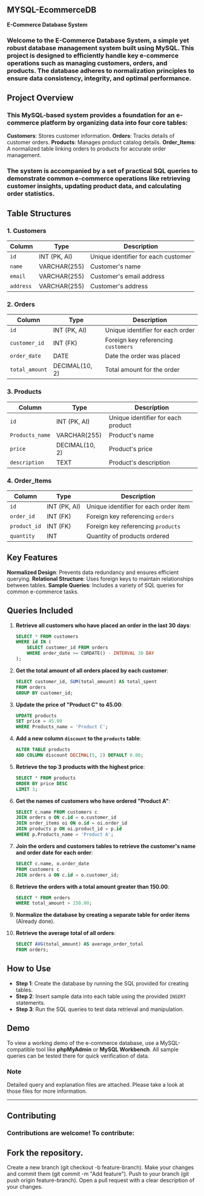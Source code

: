 ## MYSQL-EcommerceDB
**E-Commerce Database System**
### Welcome to the E-Commerce Database System, a simple yet robust database management system built using MySQL. This project is designed to efficiently handle key e-commerce operations such as managing customers, orders, and products. The database adheres to normalization principles to ensure data consistency, integrity, and optimal performance.

## Project Overview
### This MySQL-based system provides a foundation for an e-commerce platform by organizing data into four core tables:

**Customers**: Stores customer information.
**Orders**: Tracks details of customer orders.
**Products**: Manages product catalog details.
**Order_Items**: A normalized table linking orders to products for accurate order management.

### The system is accompanied by a set of practical SQL queries to demonstrate common e-commerce operations like retrieving customer insights, updating product data, and calculating order statistics.

## Table Structures

### 1. Customers
| Column      | Type          | Description                         |
|-------------|---------------|-------------------------------------|
| `id`        | INT (PK, AI)  | Unique identifier for each customer |
| `name`      | VARCHAR(255)  | Customer's name                     |
| `email`     | VARCHAR(255)  | Customer's email address            |
| `address`   | VARCHAR(255)  | Customer's address                  |

### 2. Orders
| Column        | Type          | Description                         |
|---------------|---------------|-------------------------------------|
| `id`          | INT (PK, AI)  | Unique identifier for each order    |
| `customer_id` | INT (FK)      | Foreign key referencing `customers` |
| `order_date`  | DATE          | Date the order was placed           |
| `total_amount`| DECIMAL(10, 2)| Total amount for the order          |

### 3. Products
| Column           | Type          | Description                        |
|------------------|---------------|------------------------------------|
| `id`             | INT (PK, AI)  | Unique identifier for each product |
| `Products_name`  | VARCHAR(255)  | Product's name                     |
| `price`          | DECIMAL(10, 2)| Product's price                    |
| `description`    | TEXT          | Product's description              |

### 4. Order_Items
| Column        | Type          | Description                           |
|---------------|---------------|---------------------------------------|
| `id`          | INT (PK, AI)  | Unique identifier for each order item |
| `order_id`    | INT (FK)      | Foreign key referencing `orders`      |
| `product_id`  | INT (FK)      | Foreign key referencing `products`    |
| `quantity`    | INT           | Quantity of products ordered          |

## Key Features
**Normalized Design**: Prevents data redundancy and ensures efficient querying.
**Relational Structure**: Uses foreign keys to maintain relationships between tables.
**Sample Queries**: Includes a variety of SQL queries for common e-commerce tasks.

## Queries Included

1. **Retrieve all customers who have placed an order in the last 30 days**:
    ```sql
    SELECT * FROM customers 
    WHERE id IN (
        SELECT customer_id FROM orders 
        WHERE order_date >= CURDATE() - INTERVAL 30 DAY
    );
    ```

2. **Get the total amount of all orders placed by each customer**:
    ```sql
    SELECT customer_id, SUM(total_amount) AS total_spent 
    FROM orders 
    GROUP BY customer_id;
    ```

3. **Update the price of "Product C" to 45.00**:
    ```sql
    UPDATE products 
    SET price = 45.00 
    WHERE Products_name = 'Product C';
    ```

4. **Add a new column `discount` to the `products` table**:
    ```sql
    ALTER TABLE products 
    ADD COLUMN discount DECIMAL(5, 2) DEFAULT 0.00;
    ```

5. **Retrieve the top 3 products with the highest price**:
    ```sql
    SELECT * FROM products 
    ORDER BY price DESC 
    LIMIT 3;
    ```

6. **Get the names of customers who have ordered "Product A"**:
    ```sql
    SELECT c.name FROM customers c
    JOIN orders o ON c.id = o.customer_id
    JOIN order_items oi ON o.id = oi.order_id
    JOIN products p ON oi.product_id = p.id
    WHERE p.Products_name = 'Product A';
    ```

7. **Join the orders and customers tables to retrieve the customer's name and order date for each order**:
    ```sql
    SELECT c.name, o.order_date 
    FROM customers c 
    JOIN orders o ON c.id = o.customer_id;
    ```

8. **Retrieve the orders with a total amount greater than 150.00**:
    ```sql
    SELECT * FROM orders 
    WHERE total_amount > 150.00;
    ```

9. **Normalize the database by creating a separate table for order items** (Already done).

10. **Retrieve the average total of all orders**:
    ```sql
    SELECT AVG(total_amount) AS average_order_total 
    FROM orders;
    ```

## How to Use

- **Step 1**: Create the database by running the SQL provided for creating tables.
- **Step 2**: Insert sample data into each table using the provided `INSERT` statements.
- **Step 3**: Run the SQL queries to test data retrieval and manipulation.

## Demo

To view a working demo of the e-commerce database, use a MySQL-compatible tool like **phpMyAdmin** or **MySQL Workbench**. All sample queries can be tested there for quick verification of data.

### Note
Detailed query and explanation files are attached. Please take a look at those files for more information.

---
## Contributing
### Contributions are welcome! To contribute:

## Fork the repository.
Create a new branch (git checkout -b feature-branch).
Make your changes and commit them (git commit -m "Add feature").
Push to your branch (git push origin feature-branch).
Open a pull request with a clear description of your changes.
